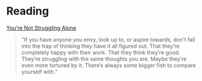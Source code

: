 # Reading

[You're Not Struggling Alone](https://blog.nateliason.com/p/not-alone)

> "If you have anyone you envy, look up to, or aspire towards, don’t fall into the trap of thinking they have it all figured out. That they’re completely happy with their work. That they think they’re good. They’re struggling with the same thoughts you are. Maybe they’re even more tortured by it. There’s always some bigger fish to compare yourself with."